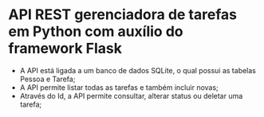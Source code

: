 <h1>API REST gerenciadora de tarefas em Python com auxílio do framework Flask</h1>
<ul>
    <li>A API está ligada a um banco de dados SQLite, o qual possui as tabelas Pessoa e Tarefa;</li>
    <li>A API permite listar todas as tarefas e também incluir novas;</li>
    <li>Através do Id, a API permite consultar, alterar status ou deletar uma tarefa;</li>
</ul>